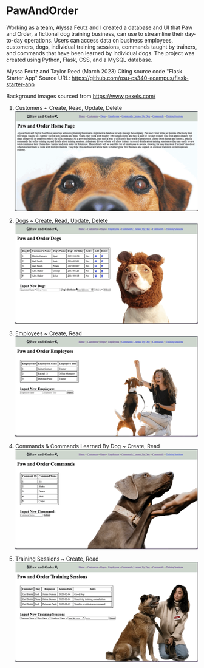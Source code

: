 # PawAndOrder
Working as a team, Alyssa Feutz and I created a database and UI that Paw and Order, a fictional dog training business, can use to streamline their day-to-day operations. Users can access data on business employees, customers, dogs, individual training sessions, commands taught by trainers, and commands that have been learned by individual dogs. The project was created using Python, Flask, CSS, and a MySQL database. 


Alyssa Feutz and Taylor Reed (March 2023) Citing source code "Flask Starter App" Source URL: https://github.com/osu-cs340-ecampus/flask-starter-app

Background images sourced from https://www.pexels.com/

1. Customers ~ Create, Read, Update, Delete
![](Customers.gif)

2. Dogs ~ Create, Read, Update, Delete
![](Dogs.gif)

3. Employees ~ Create, Read
![](Employees.gif)

4. Commands & Commands Learned By Dog ~ Create, Read
![](Commands.gif)

5. Training Sessions ~ Create, Read
![](Training.gif)

